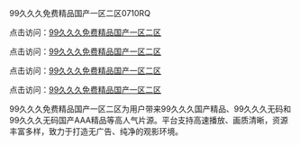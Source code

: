 99久久久免费精品国产一区二区0710RQ

点击访问：<a href="https://heiliao2dmwwy.pages.dev">99久久久免费精品国产一区二区</a> 

点击访问：<a href="https://heiliao2dmwwy.pages.dev">99久久久免费精品国产一区二区</a> 

点击访问：<a href="https://heiliao2dmwwy.pages.dev">99久久久免费精品国产一区二区</a> 

点击访问：<a href="https://heiliao2dmwwy.pages.dev">99久久久免费精品国产一区二区</a>

99久久久免费精品国产一区二区为用户带来99久久久国产精品、99久久久无码和99久久久无码国产AAA精品等高人气片源。平台支持高速播放、画质清晰，资源丰富多样，致力于打造无广告、纯净的观影环境。

<span style="display:none;">[Canonical link](https://github.com/A20250710/So16)</span>
